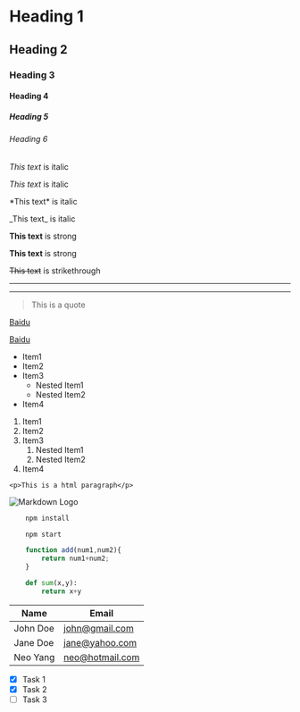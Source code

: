 <!-- Headings -->
# Heading 1
## Heading 2
### Heading 3
#### Heading 4
##### Heading 5
###### Heading 6

<!-- Italics -->
*This text* is italic

_This text_ is italic

<!-- Escape special character -->
\*This text\* is italic

\_This text\_ is italic


<!-- Strong -->
**This text** is strong

__This text__ is strong

<!-- Strikethrough -->
~~This text~~ is strikethrough

<!-- Horizontal Rule -->

---

___

<!-- Blockquote -->
> This is a quote

<!-- Links -->
[Baidu](http://www.baidu.com)

[Baidu](http://www.baidu.com "Baidu cop of china")

<!-- Unordered list -->
* Item1
* Item2
* Item3
  * Nested Item1
  * Nested Item2
* Item4

<!-- Ordered list -->
1. Item1
2. Item2
3. Item3
   1. Nested Item1
   2. Nested Item2
4. Item4

<!-- Inline Code Block -->
`<p>This is a html paragraph</p>`

<!-- Images -->
![Markdown Logo](https://www.baidu.com/img/bd_logo1.png)


<!-- Github Markdown -->

<!-- Code Blocks -->
```bash
    npm install

    npm start
```

```javascript
    function add(num1,num2){
        return num1+num2;
    }
```

```python
    def sum(x,y):
        return x+y
```

<!-- Tables -->
|Name|Email|
|----|-----|
|John Doe|john@gmail.com|
|Jane Doe|jane@yahoo.com|
|Neo Yang|neo@hotmail.com|

<!-- Task List -->
* [X] Task 1
* [X] Task 2
* [ ] Task 3